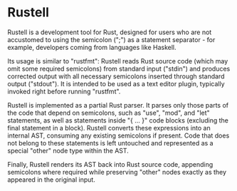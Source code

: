 # Rustell

Rustell is a development tool for Rust, designed for users who are not accustomed to using the semicolon (";") as a statement separator - for example, developers coming from languages like Haskell.

Its usage is similar to "rustfmt": Rustell reads Rust source code (which may omit some required semicolons) from standard input ("stdin") and produces corrected output with all necessary semicolons inserted through standard output ("stdout"). It is intended to be used as a text editor plugin, typically invoked right before running "rustfmt".

Rustell is implemented as a partial Rust parser. It parses only those parts of the code that depend on semicolons, such as "use", "mod", and "let" statements, as well as statements inside "{ ... }" code blocks (excluding the final statement in a block). Rustell converts these expressions into an internal AST, consuming any existing semicolons if present. Code that does not belong to these statements is left untouched and represented as a special "other" node type within the AST.

Finally, Rustell renders its AST back into Rust source code, appending semicolons where required while preserving "other" nodes exactly as they appeared in the original input.
